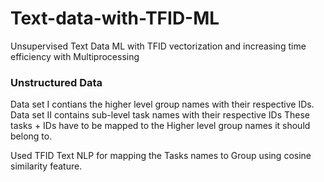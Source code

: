 # Text-data-with-TFID-ML
Unsupervised Text Data ML with TFID vectorization and increasing time efficiency with Multiprocessing


### Unstructured Data
Data set I contians the higher level group names with their respective IDs.
Data set II contains sub-level task names with their respective IDs
These tasks + IDs have to be mapped to the Higher level group names it should belong to.

Used TFID Text NLP for mapping the Tasks names to Group using cosine similarity feature.
